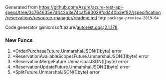 Generated from https://github.com/Azure/azure-rest-api-specs/tree/3c764635e7d442b3e74caf593029fcd440b3ef82//specification/reservations/resource-manager/readme.md tag: `package-preview-2019-04`

Code generator @microsoft.azure/autorest.go@2.1.178


### New Funcs

1. *OrderPurchaseFuture.UnmarshalJSON([]byte) error
1. *ReservationAvailableScopesFuture.UnmarshalJSON([]byte) error
1. *ReservationMergeFuture.UnmarshalJSON([]byte) error
1. *ReservationUpdateFuture.UnmarshalJSON([]byte) error
1. *SplitFuture.UnmarshalJSON([]byte) error
